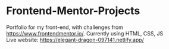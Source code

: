 # Frontend-Mentor-Projects
Portfolio for my front-end, with challenges from https://www.frontendmentor.io/. Currently using HTML, CSS, JS <br>
Live website: https://elegant-dragon-097141.netlify.app/
